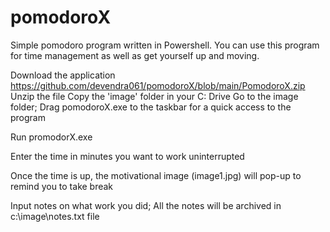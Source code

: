# pomodoroX
Simple pomodoro program written in Powershell. You can use this program for time management as well as get yourself up and moving. 

Download the application https://github.com/devendra061/pomodoroX/blob/main/PomodoroX.zip
Unzip the file
Copy the 'image' folder in your C: Drive
Go to the image folder; Drag pomodoroX.exe to the taskbar for a quick access to the program

Run promodorX.exe 
	
Enter the time in minutes you want to work uninterrupted

Once the time is up, the motivational image (image1.jpg) will pop-up to remind you to take break

Input notes on what work you did; All the notes will be archived in c:\image\notes.txt file
